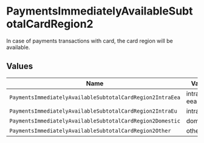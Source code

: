 # PaymentsImmediatelyAvailableSubtotalCardRegion2

In case of payments transactions with card, the card region will be available.


## Values

| Name                                                      | Value                                                     |
| --------------------------------------------------------- | --------------------------------------------------------- |
| `PaymentsImmediatelyAvailableSubtotalCardRegion2IntraEea` | intra-eea                                                 |
| `PaymentsImmediatelyAvailableSubtotalCardRegion2IntraEu`  | intra-eu                                                  |
| `PaymentsImmediatelyAvailableSubtotalCardRegion2Domestic` | domestic                                                  |
| `PaymentsImmediatelyAvailableSubtotalCardRegion2Other`    | other                                                     |